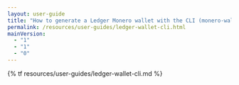 ```yaml
---
layout: user-guide
title: "How to generate a Ledger Monero wallet with the CLI (monero-wallet-cli)"
permalink: /resources/user-guides/ledger-wallet-cli.html
mainVersion:
  - "1"
  - "1"
  - "0"
---
```


{% tf resources/user-guides/ledger-wallet-cli.md %}